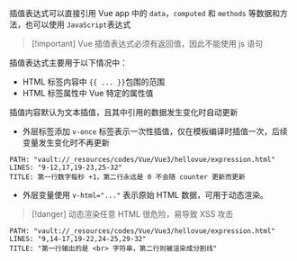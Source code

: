 插值表达式可以直接引用 Vue app 中的 `data`，`computed` 和 `methods` 等数据和方法，也可以使用 `JavaScript`表达式

> [!important] Vue 插值表达式必须有返回值，因此不能使用 js 语句

插值表达式主要用于以下情况中：

* HTML 标签内容中 `{{ ... }}`包围的范围
* HTML 标签属性中 Vue 特定的属性值

插值内容默认为文本插值，且其中引用的数据发生变化时自动更新

* 外层标签添加 `v-once` 标签表示一次性插值，仅在模板编译时插值一次，后续变量发生变化时不再更新

```embed-html
PATH: "vault://_resources/codes/Vue/Vue3/hellovue/expression.html"
LINES: "9-12,17,19-23,25-32"
TITLE: 第一行数字每秒 +1，第二行永远是 0 不会随 counter 更新而更新
```

* 外层变量使用 `v-html="..."` 表示原始 HTML 数据，可用于动态渲染。

> [!danger] 动态渲染任意 HTML 很危险，易导致 XSS 攻击

```embed-html
PATH: "vault://_resources/codes/Vue/Vue3/hellovue/expression.html"
LINES: "9,14-17,19-22,24-25,29-32"
TITLE: "第一行输出的是 <br> 字符串，第二行则被渲染成分割线"
```
